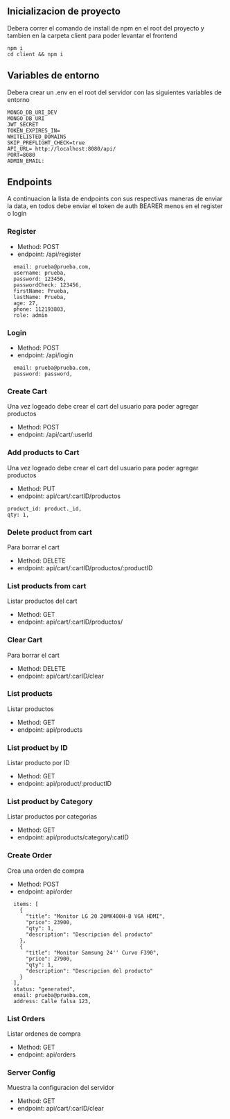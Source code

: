 ## Inicializacion de proyecto
Debera correr el comando de install de npm en el root del proyecto y tambien en la carpeta client para poder levantar el frontend
```
npm i  
cd client && npm i 

```
## Variables de entorno
Debera crear un .env en el root del servidor con las siguientes variables de entorno
```
MONGO_DB_URI_DEV
MONGO_DB_URI
JWT_SECRET
TOKEN_EXPIRES_IN=
WHITELISTED_DOMAINS
SKIP_PREFLIGHT_CHECK=true
API_URL= http://localhost:8080/api/
PORT=8080
ADMIN_EMAIL:
```

## Endpoints
A continuacion la lista de endpoints con sus respectivas maneras de enviar la data, 
en todos debe enviar el token de auth BEARER menos en el register o login

### Register
- Method: POST 
- endpoint: /api/register

```
  email: prueba@prueba.com,
  username: prueba,
  password: 123456,
  passwordCheck: 123456,
  firstName: Prueba,
  lastName: Prueba,
  age: 27,
  phone: 112193803,
  role: admin
```
### Login
- Method: POST 
- endpoint: /api/login

```
  email: prueba@prueba.com,
  password: password,
```
### Create Cart
Una vez logeado debe crear el cart del usuario para poder agregar productos
- Method: POST 
- endpoint: /api/cart/:userId

### Add products to Cart
Una vez logeado debe crear el cart del usuario para poder agregar productos
- Method: PUT 
- endpoint: api/cart/:cartID/productos

```
product_id: product._id,
qty: 1,
```
### Delete product from cart
Para borrar el cart
- Method: DELETE 
- endpoint: api/cart/:cartID/productos/:productID

### List products from cart
Listar productos del cart
- Method: GET 
- endpoint: api/cart/:cartID/productos/

### Clear Cart
Para borrar el cart
- Method: DELETE 
- endpoint: api/cart/:carID/clear

### List products
Listar productos 
- Method: GET 
- endpoint: api/products

### List product by ID
Listar producto por ID
- Method: GET 
- endpoint: api/product/:productID

### List product by Category
Listar productos por categorias
- Method: GET 
- endpoint: api/products/category/:catID

### Create Order
Crea una orden de compra
- Method: POST
- endpoint: api/order
```
  items: [
    {
      "title": "Monitor LG 20 20MK400H-B VGA HDMI",
      "price": 23900,
      "qty": 1,
      "description": "Descripcion del producto"
    },
    {
      "title": "Monitor Samsung 24'' Curvo F390",
      "price": 27900,
      "qty": 1,
      "description": "Descripcion del producto"
    }
  ],
  status: "generated",
  email: prueba@prueba.com,
  address: Calle falsa 123,
```
### List Orders
Listar ordenes de compra
- Method: GET
- endpoint: api/orders

### Server Config
Muestra la configuracion del servidor
- Method: GET 
- endpoint: api/cart/:carID/clear







